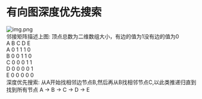 # 有向图深度优先搜索
![img.png](GraphDep.png)  
邻接矩阵描述上图: 顶点总数为二维数组大小，有边的值为1没有边的值为0  
A B C D E  
A 0 1 1 1 0  
B 0 0 1 1 0  
C 0 0 0 1 1  
D 0 0 0 0 1  
E 0 0 0 0 0  
深度优先搜索: 从A开始找相邻边节点B,然后再从B找相邻节点C,以此类推递归直到找到所有节点
A -> B -> C -> D -> E